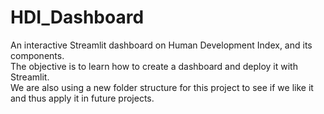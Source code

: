 # HDI_Dashboard
An interactive Streamlit dashboard on Human Development Index, and its components.   
The objective is to learn how to create a dashboard and deploy it with Streamlit.   
We are also using a new folder structure for this project to see if we like it and thus apply it in future projects.   
